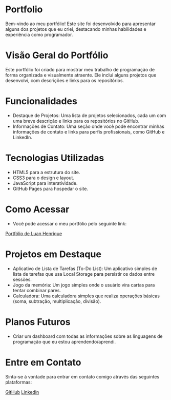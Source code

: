 ﻿# Portfolio
Bem-vindo ao meu portfólio! Este site foi desenvolvido para apresentar alguns dos projetos que eu criei, destacando minhas habilidades e experiência como programador.

# Visão Geral do Portfólio
Este portfólio foi criado para mostrar meu trabalho de programação de forma organizada e visualmente atraente. Ele inclui alguns projetos que desenvolvi, com descrições e links para os repositórios.

# Funcionalidades
- Destaque de Projetos: Uma lista de projetos selecionados, cada um com uma breve descrição e links para os repositórios no GitHub.
- Informações de Contato: Uma seção onde você pode encontrar minhas informações de contato e links para perfis profissionais, como GitHub e LinkedIn.

# Tecnologias Utilizadas
- HTML5 para a estrutura do site.
- CSS3 para o design e layout.
- JavaScript para interatividade.
- GitHub Pages para hospedar o site.

# Como Acessar
- Você pode acessar o meu portfólio pelo seguinte link:

[Portfólio de Luan Henrique](https://luan-h.github.io/Portfolio/)

# Projetos em Destaque
- Aplicativo de Lista de Tarefas (To-Do List): Um aplicativo simples de lista de tarefas que usa Local Storage para persistir os dados entre sessões.
- Jogo da memória: Um jogo simples onde o usuário vira cartas para tentar combinar pares.
- Calculadora: Uma calculadora simples que realiza operações básicas (soma, subtração, multiplicação, divisão).

# Planos Futuros
- Criar um dashboard com todas as informações sobre as linguagens de programação que eu estou aprendendo/aprendi.
  
# Entre em Contato
Sinta-se à vontade para entrar em contato comigo através das seguintes plataformas:

[GitHub](https://github.com/Luan-H)
[Linkedin](https://www.linkedin.com/in/luan-henrique-4a1a8123b/)

